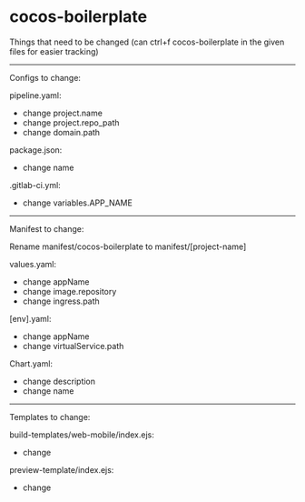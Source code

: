 # cocos-boilerplate

Things that need to be changed (can ctrl+f cocos-boilerplate in the given files for easier tracking)

-------------------------------
Configs to change:

pipeline.yaml: 
- change project.name
- change project.repo_path
- change domain.path

package.json: 
- change name

.gitlab-ci.yml: 
- change variables.APP_NAME


-------------------------------
Manifest to change:

Rename manifest/cocos-boilerplate to manifest/[project-name]

values.yaml:
- change appName
- change image.repository
- change ingress.path

[env].yaml:
- change appName
- change virtualService.path

Chart.yaml:
- change description
- change name


-------------------------------
Templates to change:

build-templates/web-mobile/index.ejs:
- change <title></title>

preview-template/index.ejs:
- change <title></title>